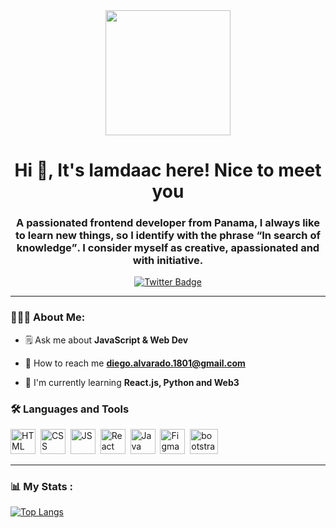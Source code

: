 <div id="header" align="center">
    <img src="https://media.giphy.com/media/Ws6T5PN7wHv3cY8xy8/giphy.gif" width="200"/>
      <h1 align="center"> Hi 👋, It's Iamdaac here! Nice to meet you </h1>
      <h3 align="center"> A passionated frontend developer from Panama, I always like to learn new things, so I identify with the phrase <q>In search of knowledge</q>. I consider myself as creative, apassionated and with initiative.</h3>
    </div>
    
<div id="badges" align="center">
    <a href="https://twitter.com/iamdaac">
        <img src="https://img.shields.io/twitter/follow/iamdaac?logo=Twitter&style=for-the-badge" alt="Twitter Badge">
    </a>
</div>

---

### 👨🏽‍💻 About Me:

- 🗒️ Ask me about **JavaScript & Web Dev**

- 📧 How to reach me **diego.alvarado.1801@gmail.com**

- 🌱 I'm currently learning **React.js, Python and Web3**

<div align="left">
    <h3>🛠️ Languages and Tools</h3>
    <div>
        <img src="https://cdn-icons-png.flaticon.com/512/732/732212.png" title="HTML5" alt="HTML" width="40" height="40"/>&nbsp;
        <img src="https://cdn-icons-png.flaticon.com/512/732/732190.png" title="CSS3" alt="CSS" width="40" height="40"/>&nbsp;
        <img src="https://cdn-icons-png.flaticon.com/512/5968/5968292.png" title="JavaScript" alt="JS" width="40" height="40"/>&nbsp;
        <img src="https://cdn-icons-png.flaticon.com/512/1126/1126012.png" title="React" alt="React" width="40" height="40"/>&nbsp;
        <img src="https://cdn-icons-png.flaticon.com/512/226/226777.png" title="Java" alt="Java" width="40" height="40"/>&nbsp;
        <img src="https://cdn-icons-png.flaticon.com/512/5968/5968705.png" title="Figma" alt="Figma" width="40" height="40"/>&nbsp;
        <img src="https://upload.wikimedia.org/wikipedia/commons/thumb/b/b2/Bootstrap_logo.svg/1280px-Bootstrap_logo.svg.png" title="bootstrap" alt="bootstrap" width="45" height="40"/>&nbsp;
    </div>
</div>

---

### 📊 My Stats :

[![Top Langs](https://github-readme-stats.vercel.app/api/top-langs/?username=Iamdaac&layout=compact)](https://github.com/anuraghazra/github-readme-stats)

